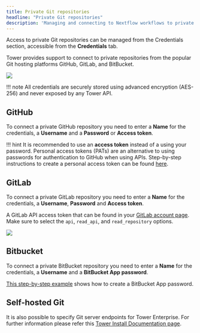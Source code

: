 ```yaml
---
title: Private Git repositories
headline: "Private Git repositories"
description: 'Managing and connecting to Nextflow workflows to private Git repositories using Nextflow Tower.'
---
```


Access to private Git repositories can be managed from the Credentials section, accessible from the **Credentials** tab.

Tower provides support to connect to private repositories from the popular Git hosting platforms GitHub, GitLab, and BitBucket.

![](_images/git_platforms.png)


!!! note 
    All credentials are securely stored using advanced encryption (AES-256) and never exposed by any Tower API.

## GitHub

To connect a private GitHub repository you need to enter a **Name** for the credentials, a **Username** and a **Password** or **Access token**. 

!!! hint 
    It is recommended to use an **access token** instead of a using your password. Personal access tokens (PATs) are an alternative to using passwords for authentication to GitHub when using APIs. Step-by-step instructions to create a personal access token can be found [here](https://docs.github.com/en/free-pro-team@latest/github/authenticating-to-github/creating-a-personal-access-token).


## GitLab

To connect a private GitLab repository you need to enter a **Name** for the credentials, a **Username**, **Password** and **Access token**.

A GitLab API access token that can be found in your [GitLab account page](https://docs.gitlab.com/ee/api/personal_access_tokens.html). Make sure to select the `api`, `read_api`, and  `read_repository` options.

![](_images/git_gitlab_access_token.png)


## Bitbucket

To connect a private BitBucket repository you need to enter a **Name** for the credentials, a **Username** and a **BitBucket App password**. 

[This step-by-step example](https://support.atlassian.com/bitbucket-cloud/docs/app-passwords/) shows how to create a BitBucket App password.

## Self-hosted Git

It is also possible to specify Git server endpoints for Tower Enterprise. For further information please refer this [Tower Install Documentation page](https://install.tower.nf/lastest/configuration/git_integration/).
